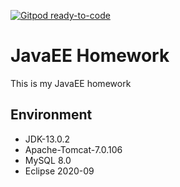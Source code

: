 [![Gitpod ready-to-code](https://img.shields.io/badge/Gitpod-ready--to--code-blue?logo=gitpod)](https://gitpod.io/#https://github.com/niceNASA/JavaEE_homework)

# JavaEE Homework
 This is my JavaEE homework
## Environment
- JDK-13.0.2
- Apache-Tomcat-7.0.106
- MySQL 8.0
- Eclipse 2020-09
